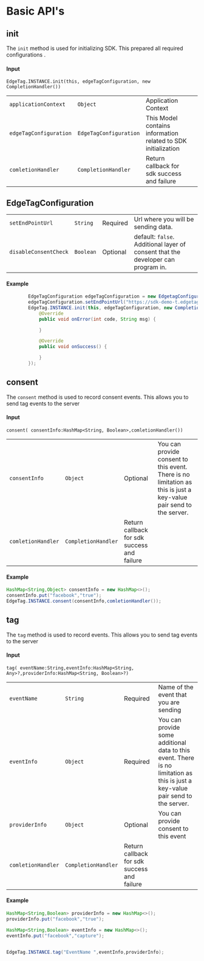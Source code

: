 # Basic API's

## init
The `init` method is used for initializing SDK. This prepared all required configurations .

#### Input
`EdgeTag.INSTANCE.init(this, edgeTagConfiguration, new CompletionHandler())`

|||||
|---|---|---|---|
| `applicationContext` | `Object` | Application Context |
| `edgeTagConfiguration` | `EdgeTagConfiguration` | This Model contains information related to SDK initialization |
| `comletionHandler` | `CompletionHandler`| Return callback for sdk success and failure|

## EdgeTagConfiguration

|||||
|---|---|---|---|
| `setEndPointUrl` | `String` | Required | Url where you will be sending data. |
|`disableConsentCheck` | `Boolean` | Optional | default: `false`. Additional layer of consent that the developer can program in. |


#### Example
```java
        EdgeTagConfiguration edgeTagConfiguration = new EdgetagConfiguration();
        edgeTagConfiguration.setEndPointUrl("https://sdk-demo-t.edgetag.io");
        EdgeTag.INSTANCE.init(this, edgeTagConfiguration, new CompletionHandler() {
            @Override
            public void onError(int code, String msg) {

            }

            @Override
            public void onSuccess() {

            }
        });
```

## consent
The `consent` method is used to record consent events. This allows you to send tag events to the server 

#### Input
`consent( consentInfo:HashMap<String, Boolean>,comletionHandler())`

|||||
|---|---|---|---|
| `consentInfo` | `Object` | Optional | You can provide consent to this event. There is no limitation as this is just a key-value pair send to the server. |
| `comletionHandler` | `CompletionHandler`| Return callback for sdk success and failure|
#### Example
```Java
HashMap<String,Object> consentInfo = new HashMap<>();
consentInfo.put("facebook","true");
EdgeTag.INSTANCE.consent(consentInfo,comletionHandler());
```

## tag
The `tag` method is used to record events. This allows you to send tag events to the server

#### Input
`tag( eventName:String,eventInfo:HashMap<String, Any>?,providerInfo:HashMap<String, Boolean>?)`

|||||
|---|---|---|---|
| `eventName` | `String` | Required | Name of the event that you are sending |
| `eventInfo` | `Object` | Required | You can provide some additional data to this event. There is no limitation as this is just a key-value pair send to the server. |
| `providerInfo` | `Object` | Optional | You can provide consent to this event|
| `comletionHandler` | `CompletionHandler`| Return callback for sdk success and failure|

#### Example
```Java
HashMap<String,Boolean> providerInfo = new HashMap<>();
providerInfo.put("facebook","true");

HashMap<String,Boolean> eventInfo = new HashMap<>();
eventInfo.put("facebook","capture");


EdgeTag.INSTANCE.tag("EventName ",eventInfo,providerInfo);
```


